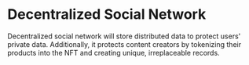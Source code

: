# Decentralized Social Network
Decentralized social network will store distributed data to protect users' private data. Additionally, it protects content creators by tokenizing their products into the NFT and creating unique, irreplaceable records.
